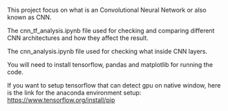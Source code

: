 This project focus on what is an Convolutional Neural Network or also known as CNN.

The cnn_tf_analysis.ipynb file used for checking and comparing different CNN architectures and how they affect the result.

The cnn_analysis.ipynb file used for checking what inside CNN layers.

You will need to install tensorflow, pandas and matplotlib for running the code.

If you want to setup tensorflow that can detect gpu on native window, here is the link for the anaconda environment setup: https://www.tensorflow.org/install/pip
